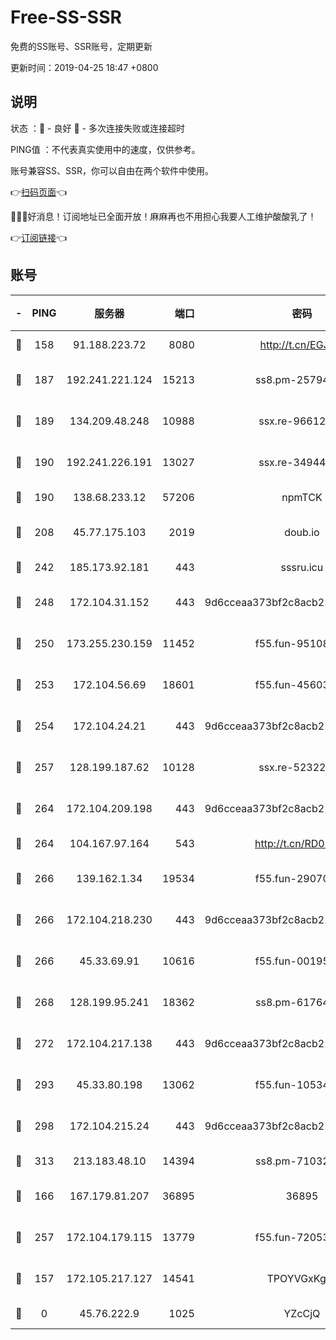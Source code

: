 # Free-SS-SSR

免费的SS账号、SSR账号，定期更新

更新时间：2019-04-25 18:47 +0800

## 说明

状态     ：🙂 - 良好 🙁 - 多次连接失败或连接超时

PING值   ：不代表真实使用中的速度，仅供参考。

账号兼容SS、SSR，你可以自由在两个软件中使用。

👉[扫码页面](https://liesauer.github.io/Free-SS-SSR/)👈

🎉🎉🎉好消息！订阅地址已全面开放！麻麻再也不用担心我要人工维护酸酸乳了！

👉[订阅链接](https://www.liesauer.net/yogurt/subscribe?ACCESS_TOKEN=DAYxR3mMaZAsaqUb)👈

## 账号

|-|PING|服务器|端口|密码|加密方式|区域|
|:----:|:----:|:-----:|-----:|:----:|:----:|:----:|
|🙂|158|91.188.223.72|8080|http://t.cn/EGJIyrl|rc4-md5|RU|
|🙂|187|192.241.221.124|15213|ss8.pm-25794804|aes-256-cfb|US|
|🙂|189|134.209.48.248|10988|ssx.re-96612266|aes-256-cfb|US|
|🙂|190|192.241.226.191|13027|ssx.re-34944124|aes-256-cfb|US|
|🙂|190|138.68.233.12|57206|npmTCK|rc4-md5|US|
|🙂|208|45.77.175.103|2019|doub.io|aes-128-ctr|SG|
|🙂|242|185.173.92.181|443|sssru.icu|rc4-md5|RU|
|🙂|248|172.104.31.152|443|9d6cceaa373bf2c8acb22e60b6a58be6|aes-256-cfb|US|
|🙂|250|173.255.230.159|11452|f55.fun-95108879|aes-256-cfb|US|
|🙂|253|172.104.56.69|18601|f55.fun-45603382|aes-256-cfb|SG|
|🙂|254|172.104.24.21|443|9d6cceaa373bf2c8acb22e60b6a58be6|aes-256-cfb|US|
|🙂|257|128.199.187.62|10128|ssx.re-52322038|aes-256-cfb|SG|
|🙂|264|172.104.209.198|443|9d6cceaa373bf2c8acb22e60b6a58be6|aes-256-cfb|US|
|🙂|264|104.167.97.164|543|http://t.cn/RD0D7sx|rc4-md5|CA|
|🙂|266|139.162.1.34|19534|f55.fun-29070287|aes-256-cfb|SG|
|🙂|266|172.104.218.230|443|9d6cceaa373bf2c8acb22e60b6a58be6|aes-256-cfb|US|
|🙂|266|45.33.69.91|10616|f55.fun-00195736|aes-256-cfb|US|
|🙂|268|128.199.95.241|18362|ss8.pm-61764632|aes-256-cfb|SG|
|🙂|272|172.104.217.138|443|9d6cceaa373bf2c8acb22e60b6a58be6|aes-256-cfb|US|
|🙂|293|45.33.80.198|13062|f55.fun-10534889|aes-256-cfb|US|
|🙂|298|172.104.215.24|443|9d6cceaa373bf2c8acb22e60b6a58be6|aes-256-cfb|US|
|🙂|313|213.183.48.10|14394|ss8.pm-71032456|rc4-md5|RU|
|🙂|166|167.179.81.207|36895|36895|aes-256-cfb|JP|
|🙂|257|172.104.179.115|13779|f55.fun-72053902|aes-256-cfb|SG|
|🙁|157|172.105.217.127|14541|TPOYVGxKglpi|aes-256-cfb|JP|
|🙁|0|45.76.222.9|1025|YZcCjQ|rc4-md5|JP|
